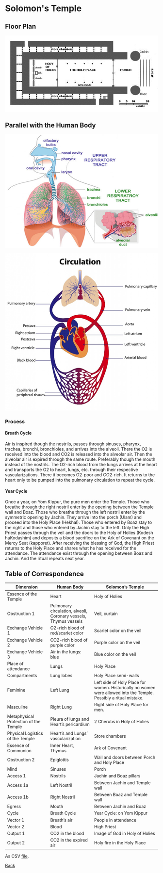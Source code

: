 # Solomon's Temple

## Floor Plan
![Solomon's Temple blueprint](/images/solomonstempleplan1.jpg)

## Parallel with the Human Body
![Respiratory System](/images/The-Respiratory-System.png)

![Respiratory System](/images/circulatory-system-2.jpg)

### Process

#### Breath Cycle

Air is inspired though the nostrils, passes through sinuses, pharynx, trachea, bronchi, bronchioles, and arrives into the alveoli. There the O2 is received into the blood and CO2 is released into the alveolar air. Then the alveolar air is expired through the same route. Preferably though the mouth instead of the nostrils.
The O2-rich blood from the lungs arrives at the heart and transports the O2 to heart, lungs, etc. through their respective vascularizations. There it becomes O2-poor and CO2-rich. It returns to the heart only to be pumped into the pulmonary circulation to repeat the cycle.


#### Year Cycle

Once a year, on Yom Kippur, the pure men enter the Temple. Those who breathe through the right nostril enter by the opening between the Temple wall and Boaz. Those who breathe through the left nostril enter by the symmetric opening by Jachin.
They arrive into the porch (Ulam) and proceed into the Holy Place (Hekhal). Those who entered by Boaz stay to the right and those who entered by Jachin stay to the left.
Only the High Priest passes through the veil and the doors to the Holy of Holies (Kodesh haKodashim) and deposits a blood sacrifice on the Ark of Covenant on the Mercy Seat (kapporet).
After receiving the blessing of God, the High Priest returns to the Holy Place and shares what he has received for the attendance.
The attendance exist through the opening between Boaz and Jachin. And the ritual repeats next year.

## Table of Correspondence

|  **Dimension** | **Human Body** | **Solomon’s Temple** |
| --- | --- | --- |
|  Essence of the Temple | Heart | Holy of Holies |
|  Obstruction 1 | Pulmonary circulation, alveoli,<br/>Coronary vessels, Thymus vessels | Veil, curtain |
|  Exchange Vehicle 1 | O2-rich blood of red/scarlet color | Scarlet color on the veil |
|  Exchange Vehicle 2 | CO2-rich blood of purple color | Purple color on the veil |
|  Exchange Vehicle 3 | Air in the lungs: blue | Blue color on the veil |
|  Place of attendance | Lungs | Holy Place |
|  Compartments | Lung lobes | Holy Place semi-walls |
|  Feminine | Left Lung | Left side of Holy Place for women. Historically no women were allowed into the Temple. Possibly a ritual mistake. |
|  Masculine | Right Lung | Right side of Holy Place for men. |
|  Metaphysical Protection of the Temple | Pleura of lungs and Heart’s pericardium | 2 Cherubs in Holy of Holies |
|  Physical Logistics of the Temple | Heart’s and Lungs’ vascularization | Store chambers |
|  Essence of Communion | Inner Heart, Thymus | Ark of Covenant |
|  Obstruction 2 | Epiglottis | Wall and doors between Porch and Holy Place |
|  Mind | Sinuses | Porch |
|  Access 1 | Nostrils | Jachin and Boaz pillars |
|  Access 1a | Left Nostril | Between Jachin and Temple wall |
|  Access 1b | Right Nostril | Between Boaz and Temple wall |
|  Egress | Mouth | Between Jachin and Boaz |
|  Cycle | Breath Cycle | Year Cycle: on Yom Kippur |
|  Vector 1 | Breath’s air | People in attendance |
|  Vector 2 | Blood | High Priest |
|  Output 1 | CO2 in the blood | Image of God in Holy of Holies |
|  Output 2 | CO2 in the expired air | Holy fire in the Holy Place |

As CSV [file](temple/solomon/correspondence.csv).

[Back](../../?file=README.md)